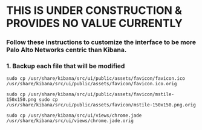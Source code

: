 # THIS IS UNDER CONSTRUCTION & PROVIDES NO VALUE CURRENTLY

### Follow these instructions to customize the interface to be more Palo Alto Networks centric than Kibana.  

### 1. Backup each file that will be modified
```
sudo cp /usr/share/kibana/src/ui/public/assets/favicon/favicon.ico /usr/share/kibana/src/ui/public/assets/favicon/favicon.ico.orig
 
sudo cp /usr/share/kibana/src/ui/public/assets/favicon/mstile-150x150.png sudo cp /usr/share/kibana/src/ui/public/assets/favicon/mstile-150x150.png.orig

sudo cp /usr/share/kibana/src/ui/views/chrome.jade /usr/share/kibana/src/ui/views/chrome.jade.orig
```